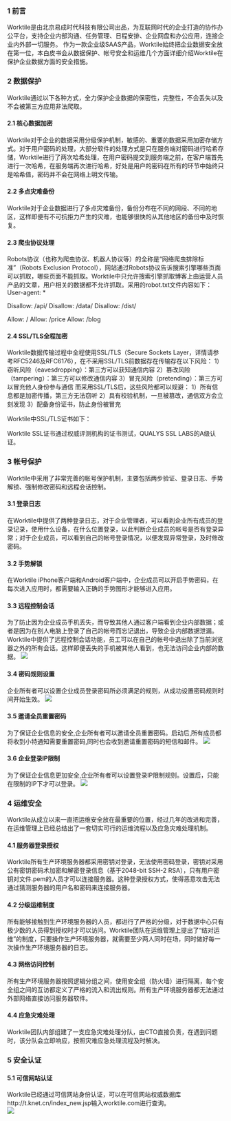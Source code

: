### 1 前言
Worktile是由北京易成时代科技有限公司出品，为互联网时代的企业打造的协作办公平台，支持企业内部沟通、任务管理、日程安排、企业网盘和办公应用，连接企业内外部一切服务。
作为一款企业级SAAS产品，Worktile始终把企业数据安全放在第一位，本白皮书会从数据保护、帐号安全和运维几个方面详细介绍Worktile在保护企业数据方面的安全措施。
### 2 数据保护
Worktile通过以下各种方式，全力保护企业数据的保密性，完整性，不会丢失以及不会被第三方应用非法爬取。
#### 2.1 核心数据加密
Worktile对于企业的数据采用分级保护机制，敏感的、重要的数据采用加密存储方式。对于用户密码的处理，大部分软件的处理方式是只在服务端对密码进行哈希存储，Worktile进行了两次哈希处理，在用户密码提交到服务端之前，在客户端首先进行一次哈希，在服务端再次进行哈希，好处是用户的密码在所有的环节中始终只是哈希值，密码并不会在网络上明文传输。
#### 2.2 多点灾难备份
Worktile对于企业数据进行了多点灾难备份，备份分布在不同的网段、不同的地区，这样即便有不可抗拒力产生的灾难，也能够很快的从其他地区的备份中及时恢复。
#### 2.3 爬虫协议处理
Robots协议（也称为爬虫协议、机器人协议等）的全称是“网络爬虫排除标准”（Robots Exclusion Protocol），网站通过Robots协议告诉搜索引擎哪些页面可以抓取，哪些页面不能抓取。Worktile中只允许搜索引擎抓取博客上由运营人员产品的文章，用户相关的数据都不允许抓取。采用的robot.txt文件内容如下：
User-agent: *

Disallow: /api/
Disallow: /data/
Disallow: /dist/

Allow: /
Allow: /price
Allow: /blog
#### 2.4 SSL/TLS全程加密
Worktile数据传输过程中全程使用SSL/TLS（Secure Sockets Layer，详情请参考RFC5246及RFC6176），在不采用SSL/TLS前数据存在传输存在以下风险：
1）窃听风险（eavesdropping）：第三方可以获知通信内容
2）篡改风险（tampering）：第三方可以修改通信内容
3）冒充风险（pretending）：第三方可以冒充他人身份参与通信
而采用SSL/TLS后，这些风险都可以规避：
1）所有信息都是加密传播，第三方无法窃听
2）具有校验机制，一旦被篡改，通信双方会立刻发现
3）配备身份证书，防止身份被冒充

Worktile中SSL/TLS证书如下：

Worktile SSL证书通过权威评测机构的证书测试，QUALYS SSL LABS的A级认证。

### 3 帐号保护
Worktile中采用了非常完善的帐号保护机制，主要包括两步验证、登录日志、手势解锁、强制修改密码和远程会话控制。
#### 3.1 登录日志
在Worktile中提供了两种登录日志，对于企业管理者，可以看到企业所有成员的登录记录，使用什么设备，在什么位置登录，以此判断企业成员的帐号是否有登录异常；对于企业成员，可以看到自己的帐号登录情况，以便发现异常登录，及时修改密码。

#### 3.2 手势解锁
在Worktile iPhone客户端和Android客户端中，企业成员可以开启手势密码，在每次进入应用时，都需要输入正确的手势图形才能够进入应用。

#### 3.3 远程控制会话
为了防止因为企业成员手机丢失，而导致其他人通过客户端看到企业内部数据；或者是因为在别人电脑上登录了自己的帐号而忘记退出，导致企业内部数据泄漏。Worktile中提供了远程控制会话功能，员工可以在自己的帐号中退出除了当前浏览器之外的所有会话。这样即便丢失的手机被其他人看到，也无法访问企业内部的数据。
![](/assets/5-17.png)
#### 3.4 密码规则设置
企业所有者可以设置企业成员登录密码所必须满足的规则，从成功设置密码规则时间开始生效。
![](/assets/5-18.png)
#### 3.5 邀请全员重置密码
为了保证企业信息的安全,企业所有者可以邀请全员重置密码。启动后,所有成员都将收到小特通知需要重置密码,同时也会收到邀请重置密码的短信和邮件。
![](/assets/5-19.png)
#### 3.6 企业登录IP限制
为了保证企业信息更加安全,企业所有者可以设置登录IP限制规则。设置后，只能在限制的IP下才可以登录。
![](/assets/5-20.png)
### 4 运维安全
Worktile从成立以来一直把运维安全放在最重要的位置，经过几年的改进和完善，在运维管理上已经总结出了一套切实可行的运维流程以及应急灾难处理机制。
#### 4.1 服务器登录授权
Worktile所有生产环境服务器都采用密钥对登录，无法使用密码登录，密钥对采用公有密钥密码术加密和解密登录信息（基于2048-bit SSH-2 RSA），只有用户密钥对文件.pem的人员才可以连接服务器。这种登录授权方式，使得恶意攻击无法通过猜测服务器的用户名和密码来连接服务器。
#### 4.2 分级运维制度
所有能够接触到生产环境服务器的人员，都进行了严格的分级，对于数据中心只有极少数的人员得到授权时才可以访问。Worktile团队在运维管理上提出了“结对运维”的制度，只要操作生产环境服务器，就需要至少两人同时在场，同时做好每一次操作生产环境服务器的日志。
#### 4.3 网络访问控制
所有生产环境服务器按照逻辑分组之间，使用安全组（防火墙）进行隔离，每个安全组之间的互访都定义了严格的流入和流出规则。所有生产环境服务器都无法通过外部网络直接访问服务器软件。
#### 4.4 应急灾难处理
Worktile团队内部组建了一支应急灾难处理分队，由CTO直接负责，在遇到问题时，该分队会立即响应，按照灾难应急处理流程及时解决。
### 5 安全认证
#### 5.1 可信网站认证
Worktile已经通过可信网站身份认证，可以在可信网站权威数据库http://t.knet.cn/index_new.jsp输入worktile.com进行查询。   
![](/assets/5-21.png)




